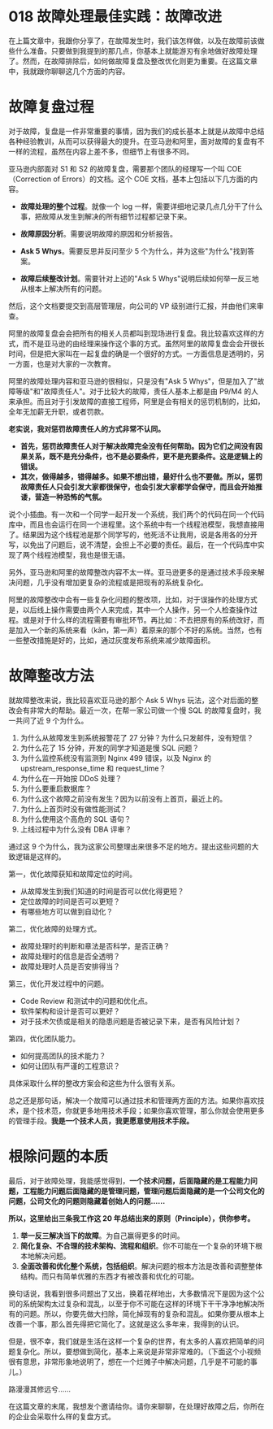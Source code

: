 # 018 故障处理最佳实践：故障改进

在上篇文章中，我跟你分享了，在故障发生时，我们该怎样做，以及在故障前该做些什么准备。只要做到我提到的那几点，你基本上就能游刃有余地做好故障处理了。然而，在故障排除后，如何做故障复盘及整改优化则更为重要。在这篇文章中，我就跟你聊聊这几个方面的内容。

# 故障复盘过程

对于故障，复盘是一件非常重要的事情，因为我们的成长基本上就是从故障中总结各种经验教训，从而可以获得最大的提升。在亚马逊和阿里，面对故障的复盘有不一样的流程，虽然在内容上差不多，但细节上有很多不同。

亚马逊内部面对 S1 和 S2 的故障复盘，需要那个团队的经理写一个叫
COE（Correction of Errors）的文档。这个 COE
文档，基本上包括以下几方面的内容。

-   **故障处理的整个过程**。就像一个 log
    一样，需要详细地记录几点几分干了什么事，把故障从发生到解决的所有细节过程都记录下来。

-   **故障原因分析**。需要说明故障的原因和分析报告。

-   **Ask 5 Whys**。需要反思并反问至少 5
    个为什么，并为这些"为什么"找到答案。

-   **故障后续整改计划**。需要针对上述的"Ask 5
    Whys"说明后续如何举一反三地从根本上解决所有的问题。

然后，这个文档要提交到高层管理层，向公司的 VP
级别进行汇报，并由他们来审查。

阿里的故障复盘会会把所有的相关人员都叫到现场进行复盘。我比较喜欢这样的方式，而不是亚马逊的由经理来操作这个事的方式。虽然阿里的故障复盘会会开很长时间，但是把大家叫在一起复盘的确是一个很好的方式。一方面信息是透明的，另一方面，也是对大家的一次教育。

阿里的故障处理内容和亚马逊的很相似，只是没有"Ask 5
Whys"，但是加入了"故障等级"和"故障责任人"。对于比较大的故障，责任人基本上都是由
P9/M4
的人来承担。而且对于引发故障的直接工程师，阿里是会有相关的惩罚机制的，比如，全年无加薪无升职，或者罚款。

**老实说，我对惩罚故障责任人的方式非常不认同。**

-   **首先，惩罚故障责任人对于解决故障完全没有任何帮助。因为它们之间没有因果关系，既不是充分条件，也不是必要条件，更不是充要条件。这是逻辑上的错误。**
-   **其次，做得越多，错得越多。如果不想出错，最好什么也不要做。所以，惩罚故障责任人只会引发大家都很保守，也会引发大家都学会保守，而且会开始推诿，营造一种恐怖的气氛。**

说个小插曲。有一次和一个同学一起开发一个系统，我们两个的代码在同一个代码库中，而且也会运行在同一个进程里。这个系统中有一个线程池模型，我想直接用了。结果因为这个线程池是那个同学写的，他死活不让我用，说是各用各的分开写，以免出了问题后，说不清楚，会担上不必要的责任。最后，在一个代码库中实现了两个线程池模型，我也是很无语。

另外，亚马逊和阿里的故障整改内容不太一样。亚马逊更多的是通过技术手段来解决问题，几乎没有增加更复杂的流程或是把现有的系统复杂化。

阿里的故障整改中会有一些复杂化问题的整改项，比如，对于误操作的处理方式是，以后线上操作需要由两个人来完成，其中一个人操作，另一个人检查操作过程。或是对于什么样的流程需要有审批环节。再比如：不去把原有的系统改好，而是加入一个新的系统来看（kān，第一声）着原来的那个不好的系统。当然，也有一些整改措施是好的，比如，通过灰度发布系统来减少故障面积。

# 故障整改方法

就故障整改来说，我比较喜欢亚马逊的那个 Ask 5 Whys
玩法，这个对后面的整改会有非常大的帮助。最近一次，在帮一家公司做一个慢
SQL 的故障复盘时，我一共问了近 9 个为什么。

1.  为什么从故障发生到系统报警花了 27 分钟？为什么只发邮件，没有短信？
2.  为什么花了 15 分钟，开发的同学才知道是慢 SQL 问题？
3.  为什么监控系统没有监测到 Nginx 499 错误，以及 Nginx 的
    upstream_response_time 和 request_time？
4.  为什么在一开始按 DDoS 处理？
5.  为什么要重启数据库？
6.  为什么这个故障之前没有发生？因为以前没有上首页，最近上的。
7.  为什么上首页时没有做性能测试？
8.  为什么使用这个高危的 SQL 语句？
9.  上线过程中为什么没有 DBA 评审？

通过这 9
个为什么，我为这家公司整理出来很多不足的地方。提出这些问题的大致逻辑是这样的。

第一，优化故障获知和故障定位的时间。

-   从故障发生到我们知道的时间是否可以优化得更短？
-   定位故障的时间是否可以更短？
-   有哪些地方可以做到自动化？

第二，优化故障的处理方式。

-   故障处理时的判断和章法是否科学，是否正确？
-   故障处理时的信息是否全透明？
-   故障处理时人员是否安排得当？

第三，优化开发过程中的问题。

-   Code Review 和测试中的问题和优化点。
-   软件架构和设计是否可以更好？
-   对于技术欠债或是相关的隐患问题是否被记录下来，是否有风险计划？

第四，优化团队能力。

-   如何提高团队的技术能力？
-   如何让团队有严谨的工程意识？

具体采取什么样的整改方案会和这些为什么很有关系。

总之还是那句话，解决一个故障可以通过技术和管理两方面的方法。如果你喜欢技术，是个技术范，你就更多地用技术手段；如果你喜欢管理，那么你就会使用更多的管理手段。**我是一个技术人员，我更愿意使用技术手段。**

# 根除问题的本质

最后，对于故障处理，我能感觉得到，**一个技术问题，后面隐藏的是工程能力问题，工程能力问题后面隐藏的是管理问题，管理问题后面隐藏的是一个公司文化的问题，公司文化的问题则隐藏着创始人的问题......**

**所以，这里给出三条我工作这 20
年总结出来的原则（Principle），供你参考。**

1.  **举一反三解决当下的故障**。为自己赢得更多的时间。
2.  **简化复杂、不合理的技术架构、流程和组织**。你不可能在一个复杂的环境下根本地解决问题。
3.  **全面改善和优化整个系统，包括组织**。解决问题的根本方法是改善和调整整体结构。而只有简单优雅的东西才有被改善和优化的可能。

换句话说，我看到很多问题出了又出，换着花样地出，大多数情况下是因为这个公司的系统架构太过复杂和混乱，以至于你不可能在这样的环境下干干净净地解决所有的问题。所以，你要先做大扫除，简化掉现有的复杂和混乱。如果你要从根本上改善一个事，那么首先得把它简化了。这就是这么多年来，我得到的认识。

但是，很不幸，我们就是生活在这样一个复杂的世界，有太多的人喜欢把简单的问题复杂化。所以，要想做到简化，基本上来说是非常非常难的。（下面这个小视频很有意思，非常形象地说明了，想在一个烂摊子中解决问题，几乎是不可能的事儿。）

路漫漫其修远兮......

在这篇文章的末尾，我想发个邀请给你。请你来聊聊，在处理好故障之后，你所在的企业会采取什么样的复盘方式。
